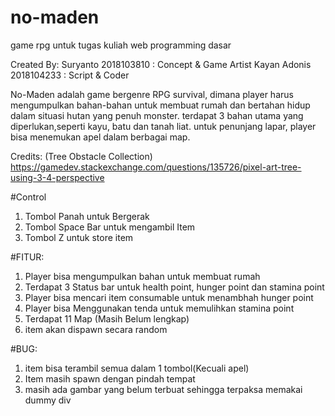 # no-maden
game rpg untuk tugas kuliah web programming dasar

Created By:
Suryanto 2018103810 : Concept & Game Artist
Kayan Adonis 2018104233 : Script & Coder 

No-Maden adalah game bergenre RPG survival, dimana player harus mengumpulkan bahan-bahan untuk membuat rumah dan bertahan hidup dalam situasi hutan yang penuh monster. terdapat 3 bahan utama yang diperlukan,seperti kayu, batu dan tanah liat. untuk penunjang lapar, player bisa menemukan apel dalam berbagai map.

Credits:
(Tree Obstacle Collection)
https://gamedev.stackexchange.com/questions/135726/pixel-art-tree-using-3-4-perspective

#Control
1.	Tombol Panah untuk Bergerak
2.	Tombol Space Bar untuk mengambil Item
3.	Tombol Z untuk store item

#FITUR:
1. Player bisa mengumpulkan bahan untuk membuat rumah
2. Terdapat 3 Status bar untuk health point, hunger point dan stamina point
3. Player bisa mencari item consumable untuk menambhah hunger point
4. Player bisa Menggunakan tenda untuk memulihkan stamina point
5. Terdapat 11 Map (Masih Belum lengkap)
6. item akan dispawn secara random

#BUG:
1. item bisa terambil semua dalam 1 tombol(Kecuali apel)
2. Item masih spawn dengan pindah tempat
3. masih ada gambar yang belum terbuat sehingga terpaksa memakai dummy div 

